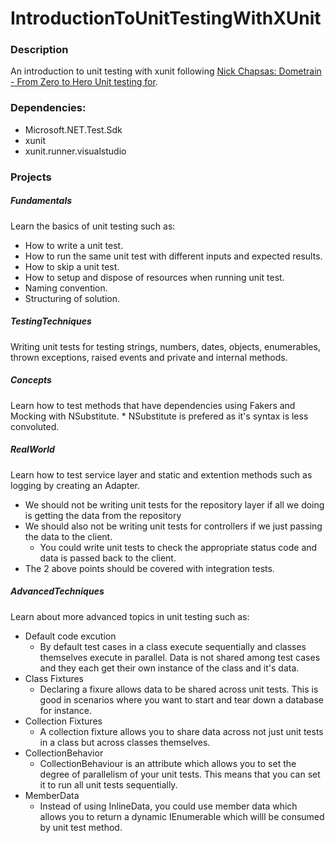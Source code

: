 # IntroductionToUnitTestingWithXUnit 

### Description
An introduction to unit testing with xunit following [Nick Chapsas: Dometrain - From Zero to Hero Unit testing for](C#https://dometrain.com/course/from-zero-to-hero-unit-testing-in-c/).

### Dependencies:
* Microsoft.NET.Test.Sdk
* xunit
* xunit.runner.visualstudio

### Projects

##### Fundamentals
Learn the basics of unit testing such as:
* How to write a unit test.
* How to run the same unit test with different inputs and expected results.
* How to skip a unit test.
* How to setup and dispose of resources when running unit test.
* Naming convention.
* Structuring of solution.

##### TestingTechniques
Writing unit tests for testing strings, numbers, dates, objects, enumerables, 
thrown exceptions, raised events and private and internal methods.

##### Concepts
Learn how to test methods that have dependencies using Fakers and Mocking with
NSubstitute.
	* NSubstitute is prefered as it's syntax is less convoluted.

##### RealWorld
Learn how to test service layer and static and extention methods such 
as logging by creating an Adapter.
* We should not be writing unit tests for the repository layer if all we doing 
is getting the data from the repository
* We should also not be writing unit tests for controllers if we just passing the
data to the client.
	* You could write unit tests to check the appropriate status code and data is passed
	back to the client.
* The 2 above points should be covered with integration tests.

##### AdvancedTechniques
Learn about more advanced topics in unit testing such as:
* Default code excution
	* By default test cases in a class execute sequentially and classes themselves execute in parallel. Data is not shared among test cases and they each get their own instance of the class and it's data.
* Class Fixtures
	* Declaring a fixure allows data to be shared across unit tests. This is good in scenarios where you want to start and tear down a database for instance.
* Collection Fixtures
	* A collection fixture allows you to share data across not just unit tests in a class but across classes themselves.
* CollectionBehavior
	* CollectionBehaviour is an attribute which allows you to set the degree of parallelism of your unit tests. This means that you can set it to run all unit tests sequentially.
* MemberData
	* Instead of using InlineData, you could use member data which allows you to return a dynamic IEnumerable which willl be consumed by unit test method.
